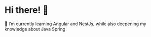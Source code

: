 # Hi there! 👋 

🌱 I’m currently learning Angular and NestJs, while also deepening my knowledge about Java Spring


